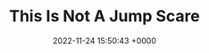 ---
title: "This Is Not A Jump Scare"
link: "http://thisisnotajumpscare.com"
date: "2022-11-24 15:50:43 +0000"
---